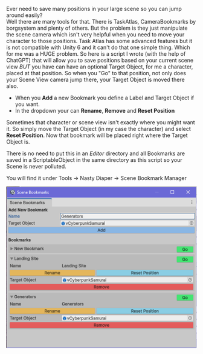 
Ever need to save many positions in your large scene so you can jump around easily?  
Well there are many tools for that.  There is TaskAtlas, CameraBookmarks by borgsystem and plenty of others. But the problem is they just manipulate the scene camera which isn't very helpful when you need to move your character to those positions.  Task Atlas has some advanced features but it is not compatible with Unity 6 and it can't do that one simple thing.  Which for me was a HUGE problem. So here is a script I wrote (with the help of ChatGPT) that will allow you to save positions based on your current scene view *BUT* you have can have an optional Target Object, for me a character, placed at that position.  So when you "Go" to that position, not only does your Scene View camera jump there, your Target Object is moved there also.


* When you **Add** a new Bookmark you define a Label and Target Object if you want.
* In the dropdown your can **Rename**, **Remove** and **Reset Position**

Sometimes that character or scene view isn't exactly where you might want it. So simply move the Target Object (in my case the character) and select **Reset Position**. Now that bookmark will be placed right where the Target Object is.

There is no need to put this in an _Editor_ directory and all Bookmarks are saved in a ScriptableObject in the same directory as this script so your Scene is never polluted.
  
You will find it under Tools -> Nasty Diaper -> Scene Bookmark Manager 

![Screenshot](./Capture.PNG "Screenshot")
